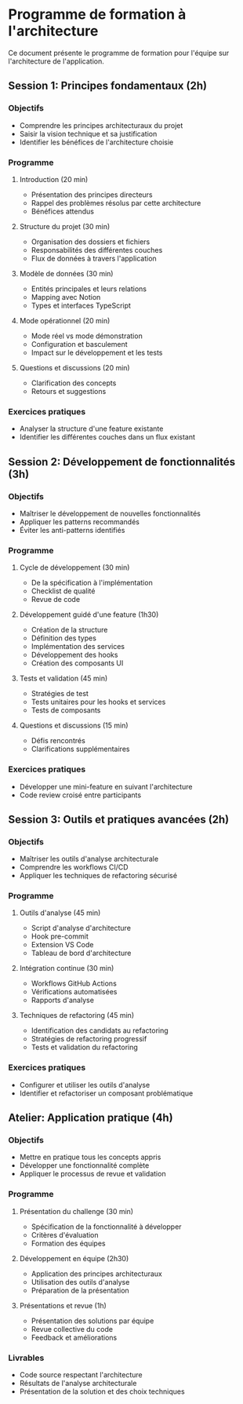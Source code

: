 
# Programme de formation à l'architecture

Ce document présente le programme de formation pour l'équipe sur l'architecture de l'application.

## Session 1: Principes fondamentaux (2h)

### Objectifs
- Comprendre les principes architecturaux du projet
- Saisir la vision technique et sa justification
- Identifier les bénéfices de l'architecture choisie

### Programme
1. Introduction (20 min)
   - Présentation des principes directeurs
   - Rappel des problèmes résolus par cette architecture
   - Bénéfices attendus

2. Structure du projet (30 min)
   - Organisation des dossiers et fichiers
   - Responsabilités des différentes couches
   - Flux de données à travers l'application

3. Modèle de données (30 min)
   - Entités principales et leurs relations
   - Mapping avec Notion
   - Types et interfaces TypeScript

4. Mode opérationnel (20 min)
   - Mode réel vs mode démonstration
   - Configuration et basculement
   - Impact sur le développement et les tests

5. Questions et discussions (20 min)
   - Clarification des concepts
   - Retours et suggestions

### Exercices pratiques
- Analyser la structure d'une feature existante
- Identifier les différentes couches dans un flux existant

## Session 2: Développement de fonctionnalités (3h)

### Objectifs
- Maîtriser le développement de nouvelles fonctionnalités
- Appliquer les patterns recommandés
- Éviter les anti-patterns identifiés

### Programme
1. Cycle de développement (30 min)
   - De la spécification à l'implémentation
   - Checklist de qualité
   - Revue de code

2. Développement guidé d'une feature (1h30)
   - Création de la structure
   - Définition des types
   - Implémentation des services
   - Développement des hooks
   - Création des composants UI

3. Tests et validation (45 min)
   - Stratégies de test
   - Tests unitaires pour les hooks et services
   - Tests de composants

4. Questions et discussions (15 min)
   - Défis rencontrés
   - Clarifications supplémentaires

### Exercices pratiques
- Développer une mini-feature en suivant l'architecture
- Code review croisé entre participants

## Session 3: Outils et pratiques avancées (2h)

### Objectifs
- Maîtriser les outils d'analyse architecturale
- Comprendre les workflows CI/CD
- Appliquer les techniques de refactoring sécurisé

### Programme
1. Outils d'analyse (45 min)
   - Script d'analyse d'architecture
   - Hook pre-commit
   - Extension VS Code
   - Tableau de bord d'architecture

2. Intégration continue (30 min)
   - Workflows GitHub Actions
   - Vérifications automatisées
   - Rapports d'analyse

3. Techniques de refactoring (45 min)
   - Identification des candidats au refactoring
   - Stratégies de refactoring progressif
   - Tests et validation du refactoring

### Exercices pratiques
- Configurer et utiliser les outils d'analyse
- Identifier et refactoriser un composant problématique

## Atelier: Application pratique (4h)

### Objectifs
- Mettre en pratique tous les concepts appris
- Développer une fonctionnalité complète
- Appliquer le processus de revue et validation

### Programme
1. Présentation du challenge (30 min)
   - Spécification de la fonctionnalité à développer
   - Critères d'évaluation
   - Formation des équipes

2. Développement en équipe (2h30)
   - Application des principes architecturaux
   - Utilisation des outils d'analyse
   - Préparation de la présentation

3. Présentations et revue (1h)
   - Présentation des solutions par équipe
   - Revue collective du code
   - Feedback et améliorations

### Livrables
- Code source respectant l'architecture
- Résultats de l'analyse architecturale
- Présentation de la solution et des choix techniques
